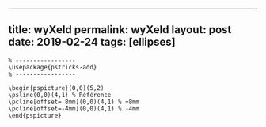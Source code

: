 ---
 title: wyXeId
 permalink: wyXeId
 layout: post
 date: 2019-02-24
 tags: [ellipses]
 ---

```latex% Dans le préambule
% -----------------
\usepackage{pstricks-add}
% -----------------

\begin{pspicture}(0,0)(5,2)
\psline(0,0)(4,1) % Référence
\pcline[offset= 8mm](0,0)(4,1) % +8mm
\pcline[offset=-4mm](0,0)(4,1) % -4mm
\end{pspicture}
```